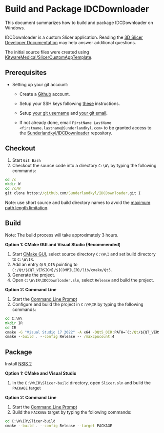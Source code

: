 # Build and Package IDCDownloader

This document summarizes how to build and package IDCDownloader on Windows.

IDCDownloader is a custom Slicer application. Reading the [3D Slicer Developer Documentation](https://slicer.readthedocs.io/en/latest/developer_guide/index.html) may help answer additional questions.

The initial source files were created using [KitwareMedical/SlicerCustomAppTemplate](https://github.com/KitwareMedical/SlicerCustomAppTemplate).

## Prerequisites

- Setting up your git account:

  - Create a [Github](https://github.com) account.

  - Setup your SSH keys following [these](https://help.github.com/articles/generating-ssh-keys) instructions.

  - Setup [your git username](https://help.github.com/articles/setting-your-username-in-git) and [your git email](https://help.github.com/articles/setting-your-email-in-git).

  - If not already done, email `FirstName LastName <firstname.lastname@Sunderlandkyl.com>` to be granted access to
    the [Sunderlandkyl/IDCDownloader](https://github.com/Sunderlandkyl/IDCDownloader) repository.

## Checkout

1. Start `Git Bash`
2. Checkout the source code into a directory `C:\W\` by typing the following commands:

```bat
cd /c
mkdir W
cd /c/W
git clone https://github.com/Sunderlandkyl/IDCDownloader.git I
```

Note: use short source and build directory names to avoid the [maximum path length limitation](https://learn.microsoft.com/en-us/windows/win32/fileio/naming-a-file#maximum-path-length-limitation).

## Build

Note: The build process will take approximately 3 hours.

<b>Option 1: CMake GUI and Visual Studio (Recommended)</b>

1. Start [CMake GUI](https://cmake.org/runningcmake/), select source directory `C:\W\I` and set build directory to `C:\W\IR`.
2. Add an entry `Qt5_DIR` pointing to `C:/Qt/${QT_VERSION}/${COMPILER}/lib/cmake/Qt5`.
3. Generate the project.
4. Open `C:\W\IR\IDCDownloader.sln`, select `Release` and build the project.

<b>Option 2: Command Line</b>

1. Start the [Command Line Prompt](http://windows.microsoft.com/en-us/windows/command-prompt-faq)
2. Configure and build the project in `C:\W\IR` by typing the following commands:

```bat
cd C:\W\
mkdir IR
cd IR
cmake -G "Visual Studio 17 2022" -A x64 -DQt5_DIR:PATH=`C:/Qt/${QT_VERSION}/${COMPILER}/lib/cmake/Qt5 ..\I
cmake --build . --config Release -- /maxcpucount:4
```

## Package

Install [NSIS 2](http://sourceforge.net/projects/nsis/files/)

<b>Option 1: CMake and Visual Studio</b>

1. In the `C:\W\IR\Slicer-build` directory, open `Slicer.sln` and build the `PACKAGE` target

<b>Option 2: Command Line</b>

1. Start the [Command Line Prompt](http://windows.microsoft.com/en-us/windows/command-prompt-faq)
2. Build the `PACKAGE` target by typing the following commands:

```bat
cd C:\W\IR\Slicer-build
cmake --build . --config Release --target PACKAGE
```
